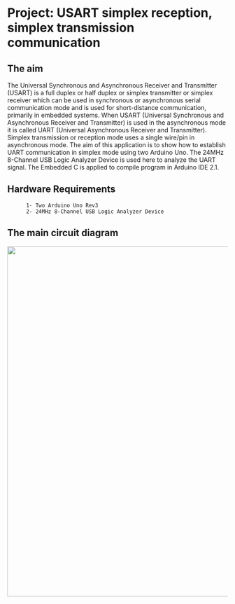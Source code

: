 # Project: USART simplex reception, simplex transmission communication

## The aim
The Universal Synchronous and Asynchronous Receiver and Transmitter (USART) is a full duplex or half duplex or simplex transmitter or simplex receiver which can be used in synchronous or asynchronous serial communication mode and is used for short-distance communication, primarily in embedded systems. When USART (Universal Synchronous and Asynchronous Receiver and Transmitter) is used in the asynchronous mode it is called UART (Universal Asynchronous Receiver and Transmitter). Simplex transmission or reception mode uses a single wire/pin in asynchronous mode. The aim of this application is to show how to establish UART communication in simplex mode using two Arduino Uno. The 24MHz 8-Channel USB Logic Analyzer Device is used here to analyze the UART signal. The Embedded C is applied to compile program in Arduino IDE 2.1.

## Hardware Requirements

```
      1- Two Arduino Uno Rev3
      2- 24MHz 8-Channel USB Logic Analyzer Device
```

## The main circuit diagram
<img src="https://github.com/user-attachments/assets/05aea5b4-c18b-4280-8185-7b36156d74c5" width="800">
